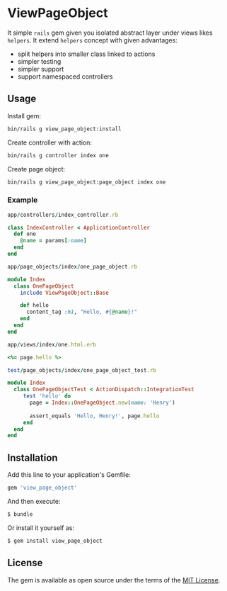 # ViewPageObject

It simple `rails` gem given you isolated abstract layer under views likes `helpers`.
It extend `helpers` concept with given advantages:
- split helpers into smaller class linked to actions
- simpler testing
- simpler support
- support namespaced controllers

## Usage

Install gem:

```bash
bin/rails g view_page_object:install
```

Create controller with action:

```bash
bin/rails g controller index one
```

Create page object:

```bash
bin/rails g view_page_object:page_object index one
```

### Example

```ruby
app/controllers/index_controller.rb

class IndexController < ApplicationController
  def one
    @name = params[:name]
  end
end
```

```ruby
app/page_objects/index/one_page_object.rb

module Index
  class OnePageObject
    include ViewPageObject::Base

    def hello
      content_tag :h1, "Hello, #{@name}!"
    end
  end
end
```

```ruby
app/views/index/one.html.erb

<%= page.hello %>
```

```ruby
test/page_objects/index/one_page_object_test.rb

module Index
  class OnePageObjectTest < ActionDispatch::IntegrationTest
     test 'hello' do
       page = Index::OnePageObject.new(name: 'Henry')
       
       assert_equals 'Hello, Henry!', page.hello
     end
  end
end
```

## Installation
Add this line to your application's Gemfile:

```ruby
gem 'view_page_object'
```

And then execute:
```bash
$ bundle
```

Or install it yourself as:
```bash
$ gem install view_page_object
```

## License
The gem is available as open source under the terms of the [MIT License](http://opensource.org/licenses/MIT).

